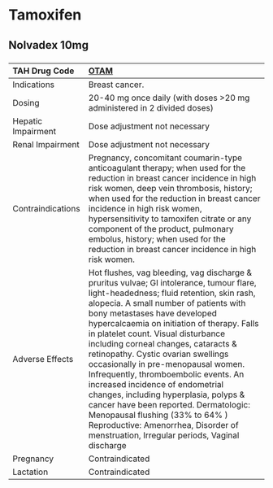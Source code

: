 # Tamoxifen

## Nolvadex 10mg

##### 

| TAH Drug Code      | [OTAM](https://www.tahsda.org.tw/drugs/hissearch.php?drug_code=OTAM)                                                                                                                                                                                                                                                                                                                                                                                                                                                                                                                                                                                                                                             |
|:-------------------|:-----------------------------------------------------------------------------------------------------------------------------------------------------------------------------------------------------------------------------------------------------------------------------------------------------------------------------------------------------------------------------------------------------------------------------------------------------------------------------------------------------------------------------------------------------------------------------------------------------------------------------------------------------------------------------------------------------------------|
| Indications        | Breast cancer.                                                                                                                                                                                                                                                                                                                                                                                                                                                                                                                                                                                                                                                                                                   |
| Dosing             | 20-40 mg once daily (with doses >20 mg administered in 2 divided doses)                                                                                                                                                                                                                                                                                                                                                                                                                                                                                                                                                                                                                                          |
| Hepatic Impairment | Dose adjustment not necessary                                                                                                                                                                                                                                                                                                                                                                                                                                                                                                                                                                                                                                                                                    |
| Renal Impairment   | Dose adjustment not necessary                                                                                                                                                                                                                                                                                                                                                                                                                                                                                                                                                                                                                                                                                    |
| Contraindications  | Pregnancy, concomitant coumarin-type anticoagulant therapy; when used for the reduction in breast cancer incidence in high risk women, deep vein thrombosis, history; when used for the reduction in breast cancer incidence in high risk women, hypersensitivity to tamoxifen citrate or any component of the product, pulmonary embolus, history; when used for the reduction in breast cancer incidence in high risk women.                                                                                                                                                                                                                                                                                   |
| Adverse Effects    | Hot flushes, vag bleeding, vag discharge & pruritus vulvae; GI intolerance, tumour flare, light-headedness; fluid retention, skin rash, alopecia. A small number of patients with bony metastases have developed hypercalcaemia on initiation of therapy. Falls in platelet count. Visual disturbance including corneal changes, cataracts & retinopathy. Cystic ovarian swellings occasionally in pre-menopausal women. Infrequently, thromboembolic events. An increased incidence of endometrial changes, including hyperplasia, polyps & cancer have been reported. Dermatologic: Menopausal flushing (33% to 64% ) Reproductive: Amenorrhea, Disorder of menstruation, Irregular periods, Vaginal discharge |
| Pregnancy          | Contraindicated                                                                                                                                                                                                                                                                                                                                                                                                                                                                                                                                                                                                                                                                                                  |
| Lactation          | Contraindicated                                                                                                                                                                                                                                                                                                                                                                                                                                                                                                                                                                                                                                                                                                  |

